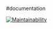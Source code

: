 #documentation

[![Maintainability](https://api.codeclimate.com/v1/badges/a0a098b50ac2b0d49071/maintainability)](https://codeclimate.com/github/Slemaitre56/projet/maintainability)